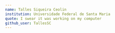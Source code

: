 ```yaml
---
name: Talles Siqueira Ceolin
institution: Universidade Federal de Santa Maria
quote: I swear it was working on my computer
github_user: TallesSC
---
```

